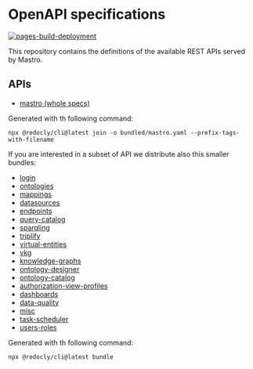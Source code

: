 # OpenAPI specifications
[![pages-build-deployment](https://github.com/obdasystems/swaggers/actions/workflows/pages/pages-build-deployment/badge.svg)](https://github.com/obdasystems/swaggers/actions/workflows/pages/pages-build-deployment)

This repository contains the definitions of the available REST APIs served by Mastro.


## APIs

- [mastro (whole specs)](https://obdasystems.github.io/swaggers/ui/?api=mastro)

Generated with th following command:

```
npx @redocly/cli@latest join -o bundled/mastro.yaml --prefix-tags-with-filename
```

If you are interested in a subset of API we distribute also this smaller bundles:

- [login](https://obdasystems.github.io/swaggers/ui/?api=login)
- [ontologies](https://obdasystems.github.io/swaggers/ui/?api=ontologies)
- [mappings](https://obdasystems.github.io/swaggers/ui/?api=mappings)
- [datasources](https://obdasystems.github.io/swaggers/ui/?api=datasources)
- [endpoints](https://obdasystems.github.io/swaggers/ui/?api=endpoints)
- [query-catalog](https://obdasystems.github.io/swaggers/ui/?api=query-catalog)
- [sparqling](https://obdasystems.github.io/swaggers/ui/?api=sparqling)
- [triplify](https://obdasystems.github.io/swaggers/ui/?api=triplify)
- [virtual-entities](https://obdasystems.github.io/swaggers/ui/?api=virtual-entities)
- [vkg](https://obdasystems.github.io/swaggers/ui/?api=vkg)
- [knowledge-graphs](https://obdasystems.github.io/swaggers/ui/?api=knowledge-graphs)
- [ontology-designer](https://obdasystems.github.io/swaggers/ui/?api=ontology-designer)
- [ontology-catalog](https://obdasystems.github.io/swaggers/ui/?api=ontology-catalog)
- [authorization-view-profiles](https://obdasystems.github.io/swaggers/ui/?api=authorization-view-profiles)
- [dashboards](https://obdasystems.github.io/swaggers/ui/?api=dashboards)
- [data-quality](https://obdasystems.github.io/swaggers/ui/?api=data-quality)
- [misc](https://obdasystems.github.io/swaggers/ui/?api=misc)
- [task-scheduler](https://obdasystems.github.io/swaggers/ui/?api=task-scheduler)
- [users-roles](https://obdasystems.github.io/swaggers/ui/?api=users-roles)

Generated with th following command:

```
npx @redocly/cli@latest bundle
```